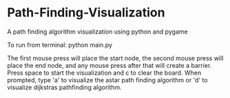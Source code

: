 # Path-Finding-Visualization
A path finding algorithm visualization using python and pygame

To run from terminal:
python main.py

The first mouse press will place the start node, the second mouse press will place the end node, and any mouse press after that will create a barrier. Press space to start the visualization and c to clear the board. When prompted, type 'a' to visualize the astar path finding algorithm or 'd' to visualize dijkstras pathfinding algorithm.


